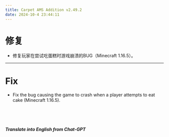 ```yaml
---
title: Carpet AMS Addition v2.49.2
date: 2024-10-4 23:44:11
---
```


# 修复

- 修复玩家在尝试吃蛋糕时游戏崩溃的BUG（Minecraft 1.16.5）。



---



# Fix

- Fix the bug causing the game to crash when a player attempts to eat cake (Minecraft 1.16.5).


&emsp;

&emsp;

***Translate into English from Chat-GPT***

